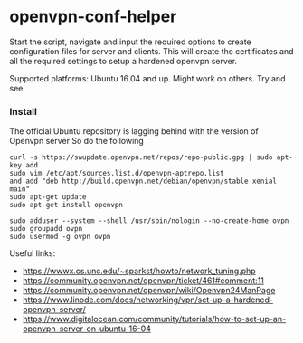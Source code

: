 # openvpn-conf-helper
Start the script, navigate and input the required options to create configuration files for server and clients. This will create the certificates and all the required settings to setup a hardened openvpn server.

Supported platforms: Ubuntu 16.04 and up. Might work on others. Try and see.

### Install
The official Ubuntu repository is lagging behind with the version of Openvpn server
So do the following
```
curl -s https://swupdate.openvpn.net/repos/repo-public.gpg | sudo apt-key add
sudo vim /etc/apt/sources.list.d/openvpn-aptrepo.list
and add "deb http://build.openvpn.net/debian/openvpn/stable xenial main"
sudo apt-get update
sudo apt-get install openvpn
```
```
sudo adduser --system --shell /usr/sbin/nologin --no-create-home ovpn
sudo groupadd ovpn
sudo usermod -g ovpn ovpn
```

Useful links:
- https://wwwx.cs.unc.edu/~sparkst/howto/network_tuning.php
- https://community.openvpn.net/openvpn/ticket/461#comment:11
- https://community.openvpn.net/openvpn/wiki/Openvpn24ManPage
- https://www.linode.com/docs/networking/vpn/set-up-a-hardened-openvpn-server/
- https://www.digitalocean.com/community/tutorials/how-to-set-up-an-openvpn-server-on-ubuntu-16-04
